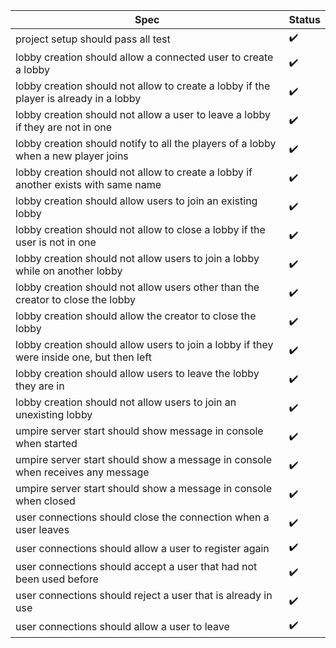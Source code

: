|Spec|Status|
|----|------|
| project setup should pass all test | :heavy_check_mark: |
| lobby creation should allow a connected user to create a lobby | :heavy_check_mark: |
| lobby creation should not allow to create a lobby if the player is already in a lobby | :heavy_check_mark: |
| lobby creation should not allow a user to leave a lobby if they are not in one | :heavy_check_mark: |
| lobby creation should notify to all the players of a lobby when a new player joins | :heavy_check_mark: |
| lobby creation should not allow to create a lobby if another exists with same name | :heavy_check_mark: |
| lobby creation should allow users to join an existing lobby | :heavy_check_mark: |
| lobby creation should not allow to close a lobby if the user is not in one | :heavy_check_mark: |
| lobby creation should not allow users to join a lobby while on another lobby | :heavy_check_mark: |
| lobby creation should not allow users other than the creator to close the lobby | :heavy_check_mark: |
| lobby creation should allow the creator to close the lobby | :heavy_check_mark: |
| lobby creation should allow users to join a lobby if they were inside one, but then left | :heavy_check_mark: |
| lobby creation should allow users to leave the lobby they are in | :heavy_check_mark: |
| lobby creation should not allow users to join an unexisting lobby | :heavy_check_mark: |
| umpire server start should show message in console when started | :heavy_check_mark: |
| umpire server start should show a message in console when receives any message | :heavy_check_mark: |
| umpire server start should show a message in console when closed | :heavy_check_mark: |
| user connections should close the connection when a user leaves | :heavy_check_mark: |
| user connections should allow a user to register again | :heavy_check_mark: |
| user connections should accept a user that had not been used before | :heavy_check_mark: |
| user connections should reject a user that is already in use | :heavy_check_mark: |
| user connections should allow a user to leave | :heavy_check_mark: |
